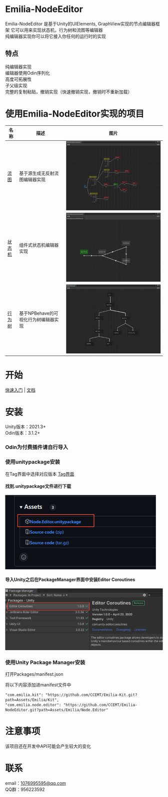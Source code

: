 # Emilia-NodeEditor

Emilia-NodeEditor 是基于Unity的UIElements, GraphView实现的节点编辑器框架 它可以用来实现状态机，行为树和流图等编辑器  
纯编辑器实现你可以将它接入你任何的运行时的实现

## 特点

纯编辑器实现  
编辑器使用Odin序列化  
高度可拓展性  
子父级实现  
完整的复制粘贴，撤销实现（快速撤销实现，撤销时不重新加载）  

# 使用Emilia-NodeEditor实现的项目

|名称|描述|图片|  
|----|----|----|
|[流图](https://github.com/CCEMT/Emilia-Flow)|基于源生成无反射流图编辑器实现|![流图图片](./doc/flow-image.png)
|[状态机](https://github.com/CCEMT/Emilia-StateMachine)|组件式状态机编辑器实现|![状态机图片](./doc/stateMachine-image.png)
|[行为树](https://github.com/CCEMT/Emilia-BehaviorTree)|基于NPBehave的可视化行为树编辑器实现|![行为树图片](./doc/behaviorTree-image.png)

# 开始

[快速入门]() | [文档]()

# 安装

Unity版本：2021.3+  
Odin版本：3.1.2+  

### Odin为付费插件请自行导入

### 使用unitypackage安装  

在Tag界面中选择对应版本  [Tag界面](https://github.com/CCEMT/Emilia-NodeEditor/tags)  

#### 找到.unitypackage文件进行下载  

![](./doc/install-unitypackage-image.png)  

#### 导入Unity之后在PackageManager界面中安装Editor Coroutines  

![](./doc/install-unitypackage-editorcoroutines-image.png)

### 使用Unity Package Manager安装  

打开Packages/manifest.json

将以下内容添加进manifest文件中

~~~
"com.emilia.kit": "https://github.com/CCEMT/Emilia-Kit.git?path=Assets/Emilia/Kit",
"com.emilia.node.editor": "https://github.com/CCEMT/Emilia-NodeEditor.git?path=Assets/Emilia/Node.Editor"
~~~

# 注意事项

该项目还在开发中API可能会产生较大的变化

# 联系

email：1076995595@qq.com  
QQ群：956223592  
